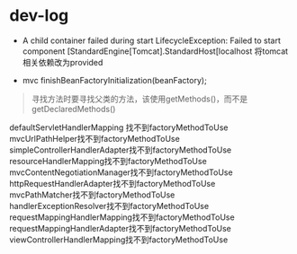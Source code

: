 # dev-log

- A child container failed during start LifecycleException: Failed to start component [StandardEngine[Tomcat].StandardHost[localhost
 将tomcat相关依赖改为provided

- mvc finishBeanFactoryInitialization(beanFactory); 

> 寻找方法时要寻找父类的方法，该使用getMethods()，而不是getDeclaredMethods() 
  
defaultServletHandlerMapping 找不到factoryMethodToUse    
mvcUrlPathHelper找不到factoryMethodToUse  
simpleControllerHandlerAdapter找不到factoryMethodToUse  
resourceHandlerMapping找不到factoryMethodToUse  
mvcContentNegotiationManager找不到factoryMethodToUse  
httpRequestHandlerAdapter找不到factoryMethodToUse  
mvcPathMatcher找不到factoryMethodToUse  
handlerExceptionResolver找不到factoryMethodToUse  
requestMappingHandlerMapping找不到factoryMethodToUse  
requestMappingHandlerAdapter找不到factoryMethodToUse  
viewControllerHandlerMapping找不到factoryMethodToUse    
